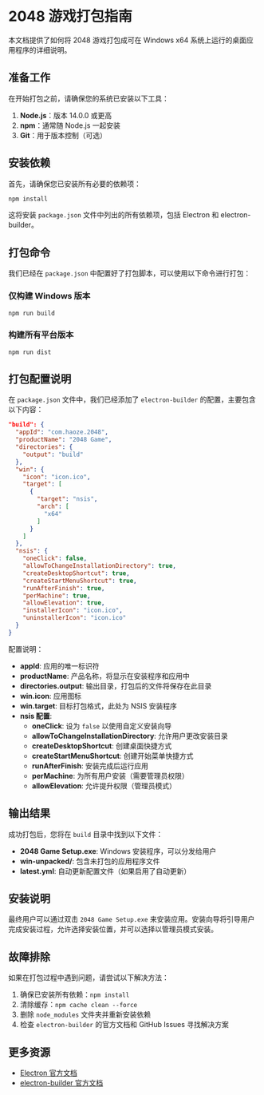 # 2048 游戏打包指南

本文档提供了如何将 2048 游戏打包成可在 Windows x64 系统上运行的桌面应用程序的详细说明。

## 准备工作

在开始打包之前，请确保您的系统已安装以下工具：

1. **Node.js**：版本 14.0.0 或更高
2. **npm**：通常随 Node.js 一起安装
3. **Git**：用于版本控制（可选）

## 安装依赖

首先，请确保您已安装所有必要的依赖项：

```bash
npm install
```

这将安装 `package.json` 文件中列出的所有依赖项，包括 Electron 和 electron-builder。

## 打包命令

我们已经在 `package.json` 中配置好了打包脚本，可以使用以下命令进行打包：

### 仅构建 Windows 版本
```bash
npm run build
```

### 构建所有平台版本
```bash
npm run dist
```

## 打包配置说明

在 `package.json` 文件中，我们已经添加了 `electron-builder` 的配置，主要包含以下内容：

```json
"build": {
  "appId": "com.haoze.2048",
  "productName": "2048 Game",
  "directories": {
    "output": "build"
  },
  "win": {
    "icon": "icon.ico",
    "target": [
      {
        "target": "nsis",
        "arch": [
          "x64"
        ]
      }
    ]
  },
  "nsis": {
    "oneClick": false,
    "allowToChangeInstallationDirectory": true,
    "createDesktopShortcut": true,
    "createStartMenuShortcut": true,
    "runAfterFinish": true,
    "perMachine": true,
    "allowElevation": true,
    "installerIcon": "icon.ico",
    "uninstallerIcon": "icon.ico"
  }
}
```

配置说明：

- **appId**: 应用的唯一标识符
- **productName**: 产品名称，将显示在安装程序和应用中
- **directories.output**: 输出目录，打包后的文件将保存在此目录
- **win.icon**: 应用图标
- **win.target**: 目标打包格式，此处为 NSIS 安装程序
- **nsis 配置**:
  - **oneClick**: 设为 `false` 以使用自定义安装向导
  - **allowToChangeInstallationDirectory**: 允许用户更改安装目录
  - **createDesktopShortcut**: 创建桌面快捷方式
  - **createStartMenuShortcut**: 创建开始菜单快捷方式
  - **runAfterFinish**: 安装完成后运行应用
  - **perMachine**: 为所有用户安装（需要管理员权限）
  - **allowElevation**: 允许提升权限（管理员模式）

## 输出结果

成功打包后，您将在 `build` 目录中找到以下文件：

- **2048 Game Setup.exe**: Windows 安装程序，可以分发给用户
- **win-unpacked/**: 包含未打包的应用程序文件
- **latest.yml**: 自动更新配置文件（如果启用了自动更新）

## 安装说明

最终用户可以通过双击 `2048 Game Setup.exe` 来安装应用。安装向导将引导用户完成安装过程，允许选择安装位置，并可以选择以管理员模式安装。

## 故障排除

如果在打包过程中遇到问题，请尝试以下解决方法：

1. 确保已安装所有依赖：`npm install`
2. 清除缓存：`npm cache clean --force`
3. 删除 `node_modules` 文件夹并重新安装依赖
4. 检查 `electron-builder` 的官方文档和 GitHub Issues 寻找解决方案

## 更多资源

- [Electron 官方文档](https://www.electronjs.org/docs)
- [electron-builder 官方文档](https://www.electron.build/) 